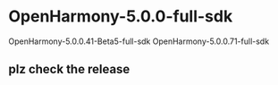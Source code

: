 # OpenHarmony-5.0.0-full-sdk
OpenHarmony-5.0.0.41-Beta5-full-sdk
OpenHarmony-5.0.0.71-full-sdk
 ## plz check the release
